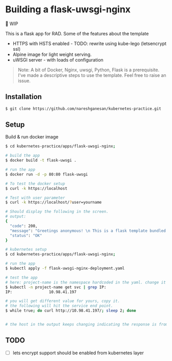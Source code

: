 # Building a flask-uwsgi-nginx 

:construction: WIP

This is a flask app for RAD. Some of the features about the template 

- HTTPS with HSTS enabled - TODO: rewrite using kube-lego (letsencrypt ssl)
- Alpine image for light weight serving.
- uWSGI server - with loads of configuration 

> Note: A bit of Docker, Nginx, uwsgi, Python, Flask is a prerequisite. 
> I've made a descriptive steps to use the template. Feel free to raise an issue. 

## Installation

```bash
$ git clone https://github.com/nareshganesan/kubernetes-practice.git

```

## Setup
Build & run docker image
```bash
$ cd kubernetes-practice/apps/flask-uwsgi-nginx;

# build the app
$ docker build -t flask-uwsgi .

# run the app
$ docker run -d -p 80:80 flask-uwsgi

# To test the docker setup
$ curl -k https://localhost

# Test with user parameter
$ curl -k https://localhost/?user=yourname

# Should display the following in the screen.
# output:
{
  "code": 200, 
  "message": "Greetings anonymous! \n This is a flask template bundled with uwsgi reverse proxied behind nginx.(host: flask-uwsgi-nginx-6769c7cd7d-drgrs)", 
  "status": "OK"
}

# kubernetes setup
$ cd kubernetes-practice/apps/flask-uwsgi-nginx;

# run the app
$ kubectl apply -f flask-uwsgi-nginx-deployment.yaml

# test the app
# here: project-name is the namespace hardcoded in the yaml. change it your preference.
$ kubectl -n project-name get svc | grep IP:
IP:                10.98.41.197

# you will get different value for yours, copy it.
# the following will hit the service end point.
$ while true; do curl http://10.98.41.197/; sleep 2; done


# the host in the output keeps changing indicating the response is from differnet pods, all managed by kuberenetes!!!

```

## TODO
- [ ] lets encrypt support should be enabled from kubernetes layer


